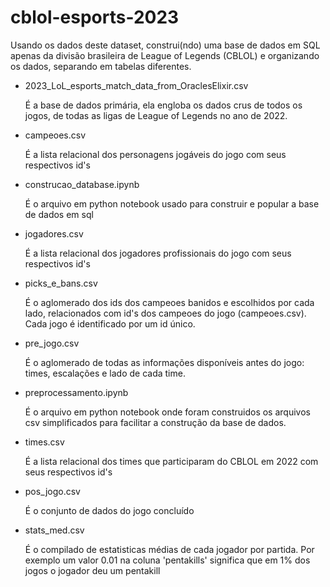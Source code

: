 # cblol-esports-2023
Usando os dados deste dataset, construi(ndo) uma base de dados em SQL apenas da divisão brasileira de League of Legends (CBLOL) e organizando os dados, separando em tabelas diferentes.

* 2023_LoL_esports_match_data_from_OraclesElixir.csv 

  É a base de dados primária, ela engloba os dados crus de todos os jogos, de todas as ligas de League of Legends no ano de 2022.
  
* campeoes.csv 

  É a lista relacional dos personagens jogáveis do jogo com seus respectivos id's
  
* construcao_database.ipynb 

  É o arquivo em python notebook usado para construir e popular a base de dados em sql
 
* jogadores.csv 

  É a lista relacional dos jogadores profissionais do jogo com seus respectivos id's

* picks_e_bans.csv 
 
  É o aglomerado dos ids dos campeoes banidos e escolhidos por cada lado, relacionados com id's dos campeoes do jogo (campeoes.csv). Cada jogo é identificado por um id único.

* pre_jogo.csv 
  
  É o aglomerado de todas as informações disponíveis antes do jogo: times, escalações e lado de cada time.

* preprocessamento.ipynb 
  
  É o arquivo em python notebook onde foram construidos os arquivos csv simplificados para facilitar a construção da base de dados.
  
* times.csv 

  É a lista relacional dos times que participaram do CBLOL em 2022 com seus respectivos id's

* pos_jogo.csv 
 
  É o conjunto de dados do jogo concluído

* stats_med.csv 

  É o compilado de estatisticas médias de cada jogador por partida. Por exemplo um valor 0.01 na coluna 'pentakills' significa que em 1% dos jogos o jogador deu um pentakill
